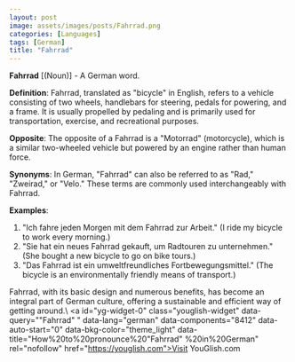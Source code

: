 ```yaml
---
layout: post
image: assets/images/posts/Fahrrad.png
categories: [Languages]
tags: [German]
title: "Fahrrad" 
---
```


**Fahrrad** [(Noun)] - A German word.

**Definition**: Fahrrad, translated as "bicycle" in English, refers to a vehicle consisting of two wheels, handlebars for steering, pedals for powering, and a frame. It is usually propelled by pedaling and is primarily used for transportation, exercise, and recreational purposes.

**Opposite**: The opposite of a Fahrrad is a "Motorrad" (motorcycle), which is a similar two-wheeled vehicle but powered by an engine rather than human force.

**Synonyms**: In German, "Fahrrad" can also be referred to as "Rad," "Zweirad," or "Velo." These terms are commonly used interchangeably with Fahrrad.

**Examples**:

1. "Ich fahre jeden Morgen mit dem Fahrrad zur Arbeit." (I ride my bicycle to work every morning.)
2. "Sie hat ein neues Fahrrad gekauft, um Radtouren zu unternehmen." (She bought a new bicycle to go on bike tours.)
3. "Das Fahrrad ist ein umweltfreundliches Fortbewegungsmittel." (The bicycle is an environmentally friendly means of transport.)

Fahrrad, with its basic design and numerous benefits, has become an integral part of German culture, offering a sustainable and efficient way of getting around.\ <a id="yg-widget-0" class="youglish-widget" data-query=""Fahrrad" " data-lang="german" data-components="8412" data-auto-start="0" data-bkg-color="theme_light" data-title="How%20to%20pronounce%20"Fahrrad" %20in%20German"  rel="nofollow" href="https://youglish.com">Visit YouGlish.com</a><script async src="https://youglish.com/public/emb/widget.js" charset="utf-8"></script>